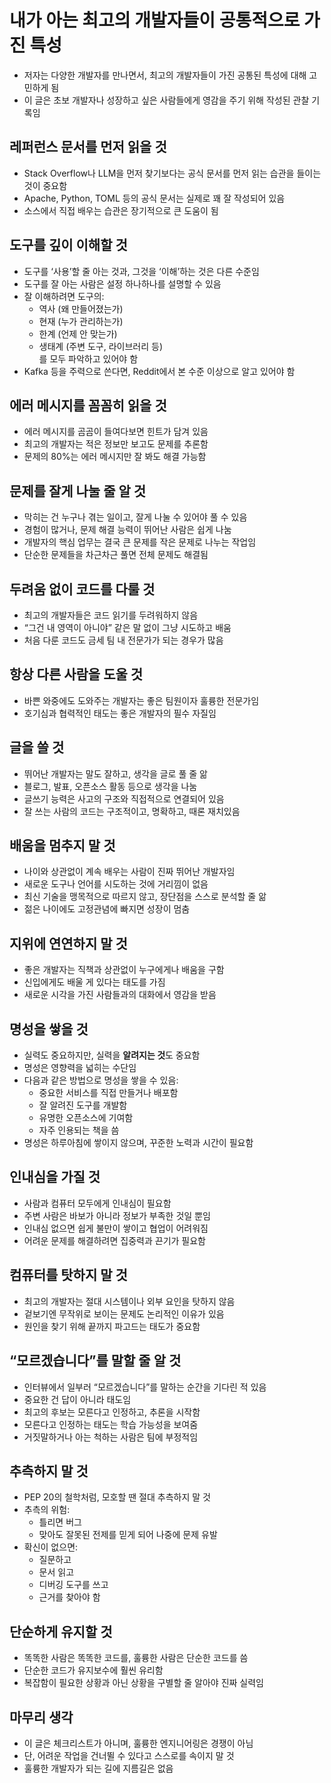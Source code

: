 # 내가 아는 최고의 개발자들이 공통적으로 가진 특성


* 저자는 다양한 개발자를 만나면서, 최고의 개발자들이 가진 공통된 특성에 대해 고민하게 됨
* 이 글은 초보 개발자나 성장하고 싶은 사람들에게 영감을 주기 위해 작성된 관찰 기록임

레퍼런스 문서를 먼저 읽을 것
----------------

* Stack Overflow나 LLM을 먼저 찾기보다는 공식 문서를 먼저 읽는 습관을 들이는 것이 중요함
* Apache, Python, TOML 등의 공식 문서는 실제로 꽤 잘 작성되어 있음
* 소스에서 직접 배우는 습관은 장기적으로 큰 도움이 됨

도구를 깊이 이해할 것
------------

* 도구를 ‘사용’할 줄 아는 것과, 그것을 ‘이해’하는 것은 다른 수준임
* 도구를 잘 아는 사람은 설정 하나하나를 설명할 수 있음
* 잘 이해하려면 도구의:
  + 역사 (왜 만들어졌는가)
  + 현재 (누가 관리하는가)
  + 한계 (언제 안 맞는가)
  + 생태계 (주변 도구, 라이브러리 등)  
    를 모두 파악하고 있어야 함
* Kafka 등을 주력으로 쓴다면, Reddit에서 본 수준 이상으로 알고 있어야 함

에러 메시지를 꼼꼼히 읽을 것
----------------

* 에러 메시지를 곰곰이 들여다보면 힌트가 담겨 있음
* 최고의 개발자는 적은 정보만 보고도 문제를 추론함
* 문제의 80%는 에러 메시지만 잘 봐도 해결 가능함

문제를 잘게 나눌 줄 알 것
---------------

* 막히는 건 누구나 겪는 일이고, 잘게 나눌 수 있어야 풀 수 있음
* 경험이 많거나, 문제 해결 능력이 뛰어난 사람은 쉽게 나눔
* 개발자의 핵심 업무는 결국 큰 문제를 작은 문제로 나누는 작업임
* 단순한 문제들을 차근차근 풀면 전체 문제도 해결됨

두려움 없이 코드를 다룰 것
---------------

* 최고의 개발자들은 코드 읽기를 두려워하지 않음
* “그건 내 영역이 아니야” 같은 말 없이 그냥 시도하고 배움
* 처음 다룬 코드도 금세 팀 내 전문가가 되는 경우가 많음

항상 다른 사람을 도울 것
--------------

* 바쁜 와중에도 도와주는 개발자는 좋은 팀원이자 훌륭한 전문가임
* 호기심과 협력적인 태도는 좋은 개발자의 필수 자질임

글을 쓸 것
------

* 뛰어난 개발자는 말도 잘하고, 생각을 글로 풀 줄 앎
* 블로그, 발표, 오픈소스 활동 등으로 생각을 나눔
* 글쓰기 능력은 사고의 구조와 직접적으로 연결되어 있음
* 잘 쓰는 사람의 코드는 구조적이고, 명확하고, 때론 재치있음

배움을 멈추지 말 것
-----------

* 나이와 상관없이 계속 배우는 사람이 진짜 뛰어난 개발자임
* 새로운 도구나 언어를 시도하는 것에 거리낌이 없음
* 최신 기술을 맹목적으로 따르지 않고, 장단점을 스스로 분석할 줄 앎
* 젊은 나이에도 고정관념에 빠지면 성장이 멈춤

지위에 연연하지 말 것
------------

* 좋은 개발자는 직책과 상관없이 누구에게나 배움을 구함
* 신입에게도 배울 게 있다는 태도를 가짐
* 새로운 시각을 가진 사람들과의 대화에서 영감을 받음

명성을 쌓을 것
--------

* 실력도 중요하지만, 실력을 **알려지는 것**도 중요함
* 명성은 영향력을 넓히는 수단임
* 다음과 같은 방법으로 명성을 쌓을 수 있음:
  + 중요한 서비스를 직접 만들거나 배포함
  + 잘 알려진 도구를 개발함
  + 유명한 오픈소스에 기여함
  + 자주 인용되는 책을 씀
* 명성은 하루아침에 쌓이지 않으며, 꾸준한 노력과 시간이 필요함

인내심을 가질 것
---------

* 사람과 컴퓨터 모두에게 인내심이 필요함
* 주변 사람은 바보가 아니라 정보가 부족한 것일 뿐임
* 인내심 없으면 쉽게 불만이 쌓이고 협업이 어려워짐
* 어려운 문제를 해결하려면 집중력과 끈기가 필요함

컴퓨터를 탓하지 말 것
------------

* 최고의 개발자는 절대 시스템이나 외부 요인을 탓하지 않음
* 겉보기엔 무작위로 보이는 문제도 논리적인 이유가 있음
* 원인을 찾기 위해 끝까지 파고드는 태도가 중요함

“모르겠습니다”를 말할 줄 알 것
------------------

* 인터뷰에서 일부러 “모르겠습니다”를 말하는 순간을 기다린 적 있음
* 중요한 건 답이 아니라 태도임
* 최고의 후보는 모른다고 인정하고, 추론을 시작함
* 모른다고 인정하는 태도는 학습 가능성을 보여줌
* 거짓말하거나 아는 척하는 사람은 팀에 부정적임

추측하지 말 것
--------

* PEP 20의 철학처럼, 모호할 땐 절대 추측하지 말 것
* 추측의 위험:
  + 틀리면 버그
  + 맞아도 잘못된 전제를 믿게 되어 나중에 문제 유발
* 확신이 없으면:
  + 질문하고
  + 문서 읽고
  + 디버깅 도구를 쓰고
  + 근거를 찾아야 함

단순하게 유지할 것
----------

* 똑똑한 사람은 똑똑한 코드를, 훌륭한 사람은 단순한 코드를 씀
* 단순한 코드가 유지보수에 훨씬 유리함
* 복잡함이 필요한 상황과 아닌 상황을 구별할 줄 알아야 진짜 실력임

마무리 생각
------

* 이 글은 체크리스트가 아니며, 훌륭한 엔지니어링은 경쟁이 아님
* 단, 어려운 작업을 건너뛸 수 있다고 스스로를 속이지 말 것
* 훌륭한 개발자가 되는 길에 지름길은 없음
